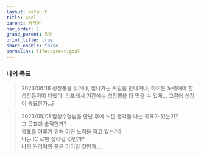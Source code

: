 ```yaml
---
layout: default
title: Goal
parent: 커리어
nav_order: 1
grand_parent: 일상
print_title: true
share_enable: false
permalink: life/career/goal
---
```


### 나의 목표

> 2023/06/16 
성장뽕을 맞거나, 잘나가는 사람을 만나거나, 하여튼 
노력해야 할 성장동력이 다했다.
리프레시 기간에는 성장뽕을 더 맞을 수 있게...
그런데 성장이 중요한가...?

> 2023/05/01 임성수형님을 만난 후에 느낀 생각들
나는 목표가 있는가?  
그 목표에 솔직한가?  
목표를 이루기 위해 어떤 노력을 하고 있는가?  
나는 IC 로만 살아갈 것인가?  
나의 커리어의 끝은 어디일 것인가....  

